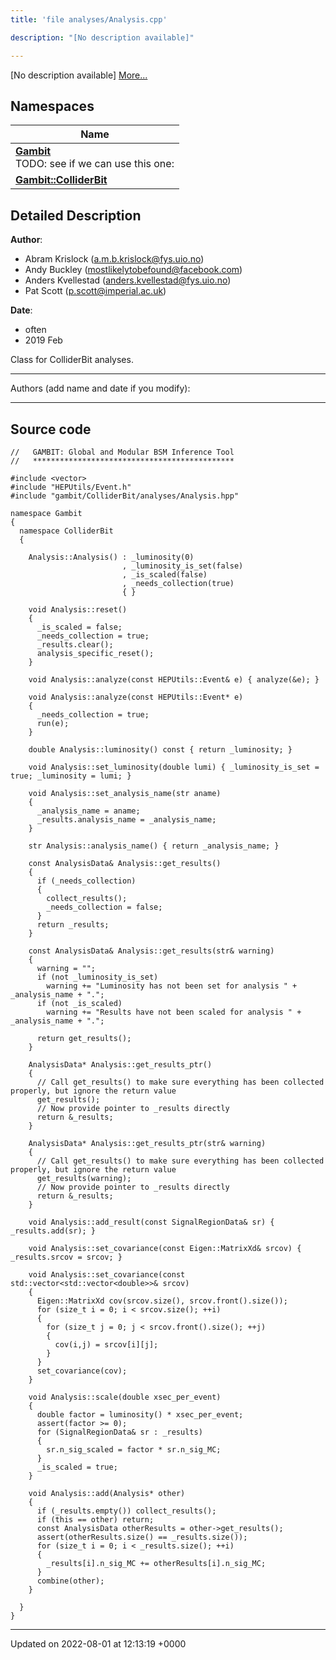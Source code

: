 ```yaml
---
title: 'file analyses/Analysis.cpp'

description: "[No description available]"

---
```







[No description available] [More...](#detailed-description)

## Namespaces

| Name           |
| -------------- |
| **[Gambit](/documentation/code/namespaces/namespacegambit/)** <br>TODO: see if we can use this one:  |
| **[Gambit::ColliderBit](/documentation/code/namespaces/namespacegambit_1_1colliderbit/)**  |

## Detailed Description


**Author**: 

  * Abram Krislock ([a.m.b.krislock@fys.uio.no](mailto:a.m.b.krislock@fys.uio.no))
  * Andy Buckley ([mostlikelytobefound@facebook.com](mailto:mostlikelytobefound@facebook.com))
  * Anders Kvellestad ([anders.kvellestad@fys.uio.no](mailto:anders.kvellestad@fys.uio.no)) 
  * Pat Scott ([p.scott@imperial.ac.uk](mailto:p.scott@imperial.ac.uk)) 


**Date**: 

  * often
  * 2019 Feb


Class for ColliderBit analyses.



------------------

Authors (add name and date if you modify):



------------------




## Source code

```
//   GAMBIT: Global and Modular BSM Inference Tool
//   *********************************************

#include <vector>
#include "HEPUtils/Event.h"
#include "gambit/ColliderBit/analyses/Analysis.hpp"

namespace Gambit
{
  namespace ColliderBit
  {

    Analysis::Analysis() : _luminosity(0)
                         , _luminosity_is_set(false)
                         , _is_scaled(false)
                         , _needs_collection(true)
                         { }

    void Analysis::reset()
    {
      _is_scaled = false;
      _needs_collection = true;
      _results.clear();
      analysis_specific_reset();
    }

    void Analysis::analyze(const HEPUtils::Event& e) { analyze(&e); }

    void Analysis::analyze(const HEPUtils::Event* e)
    {
      _needs_collection = true;
      run(e);
    }

    double Analysis::luminosity() const { return _luminosity; }

    void Analysis::set_luminosity(double lumi) { _luminosity_is_set = true; _luminosity = lumi; }

    void Analysis::set_analysis_name(str aname)
    {
      _analysis_name = aname;
      _results.analysis_name = _analysis_name;
    }

    str Analysis::analysis_name() { return _analysis_name; }

    const AnalysisData& Analysis::get_results()
    {
      if (_needs_collection)
      {
        collect_results();
        _needs_collection = false;
      }
      return _results;
    }

    const AnalysisData& Analysis::get_results(str& warning)
    {
      warning = "";
      if (not _luminosity_is_set)
        warning += "Luminosity has not been set for analysis " + _analysis_name + ".";
      if (not _is_scaled)
        warning += "Results have not been scaled for analysis " + _analysis_name + ".";

      return get_results();
    }

    AnalysisData* Analysis::get_results_ptr()
    {
      // Call get_results() to make sure everything has been collected properly, but ignore the return value
      get_results();
      // Now provide pointer to _results directly
      return &_results;
    }

    AnalysisData* Analysis::get_results_ptr(str& warning)
    {
      // Call get_results() to make sure everything has been collected properly, but ignore the return value
      get_results(warning);
      // Now provide pointer to _results directly
      return &_results;
    }

    void Analysis::add_result(const SignalRegionData& sr) { _results.add(sr); }

    void Analysis::set_covariance(const Eigen::MatrixXd& srcov) { _results.srcov = srcov; }

    void Analysis::set_covariance(const std::vector<std::vector<double>>& srcov)
    {
      Eigen::MatrixXd cov(srcov.size(), srcov.front().size());
      for (size_t i = 0; i < srcov.size(); ++i)
      {
        for (size_t j = 0; j < srcov.front().size(); ++j)
        {
          cov(i,j) = srcov[i][j];
        }
      }
      set_covariance(cov);
    }

    void Analysis::scale(double xsec_per_event)
    {
      double factor = luminosity() * xsec_per_event;
      assert(factor >= 0);
      for (SignalRegionData& sr : _results)
      {
        sr.n_sig_scaled = factor * sr.n_sig_MC;
      }
      _is_scaled = true;
    }

    void Analysis::add(Analysis* other)
    {
      if (_results.empty()) collect_results();
      if (this == other) return;
      const AnalysisData otherResults = other->get_results();
      assert(otherResults.size() == _results.size());
      for (size_t i = 0; i < _results.size(); ++i)
      {
        _results[i].n_sig_MC += otherResults[i].n_sig_MC;
      }
      combine(other);
    }

  }
}
```


-------------------------------

Updated on 2022-08-01 at 12:13:19 +0000
